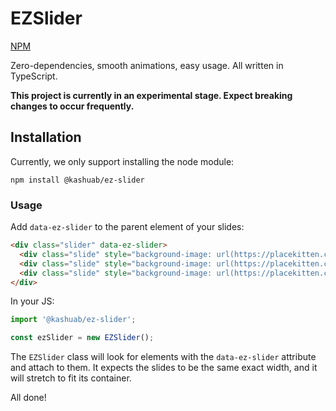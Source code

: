 # EZSlider

[NPM](https://www.npmjs.com/package/@kashuab/ez-slider)

Zero-dependencies, smooth animations, easy usage. All written in TypeScript.

**This project is currently in an experimental stage. Expect breaking changes to occur frequently.**

## Installation

Currently, we only support installing the node module:

`npm install @kashuab/ez-slider`

### Usage

Add `data-ez-slider` to the parent element of your slides:

```html
<div class="slider" data-ez-slider>
  <div class="slide" style="background-image: url(https://placekitten.com/3840/2160);"></div>
  <div class="slide" style="background-image: url(https://placekitten.com/3840/2160);"></div>
  <div class="slide" style="background-image: url(https://placekitten.com/3840/2160);"></div>
</div>
```

In your JS:

```javascript
import '@kashuab/ez-slider';

const ezSlider = new EZSlider();
```

The `EZSlider` class will look for elements with the `data-ez-slider` attribute and attach to them. It expects the slides to be the same exact width, and it will stretch to fit its container.

All done!
